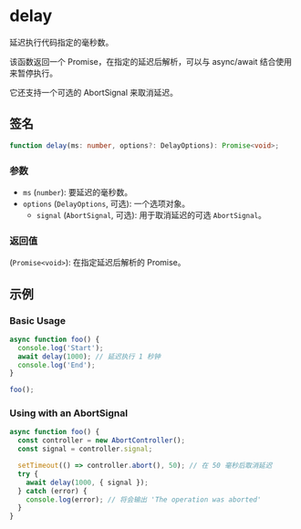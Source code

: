 # delay

延迟执行代码指定的毫秒数。

该函数返回一个 Promise，在指定的延迟后解析，可以与 async/await 结合使用来暂停执行。

它还支持一个可选的 AbortSignal 来取消延迟。

## 签名

```typescript
function delay(ms: number, options?: DelayOptions): Promise<void>;
```

### 参数

- `ms` (`number`): 要延迟的毫秒数。
- `options` (`DelayOptions`, 可选): 一个选项对象。
  - `signal` (`AbortSignal`, 可选): 用于取消延迟的可选 `AbortSignal`。

### 返回值

(`Promise<void>`): 在指定延迟后解析的 Promise。

## 示例

### Basic Usage

```typescript
async function foo() {
  console.log('Start');
  await delay(1000); // 延迟执行 1 秒钟
  console.log('End');
}

foo();
```

### Using with an AbortSignal

```typescript
async function foo() {
  const controller = new AbortController();
  const signal = controller.signal;

  setTimeout(() => controller.abort(), 50); // 在 50 毫秒后取消延迟
  try {
    await delay(1000, { signal });
  } catch (error) {
    console.log(error); // 将会输出 'The operation was aborted'
  }
}
```
